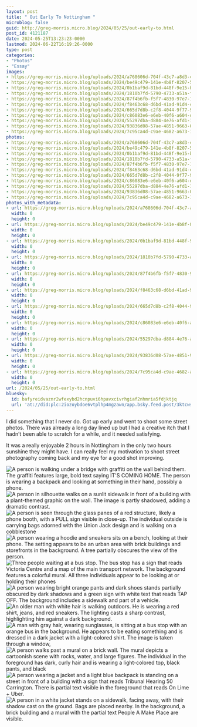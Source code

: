 ```yaml
---
layout: post
title: " Out Early To Nottingham "
microblog: false
guid: http://greg-morris.micro.blog/2024/05/25/out-early-to.html
post_id: 4121187
date: 2024-05-25T13:23:23-0000
lastmod: 2024-06-22T16:19:26-0000
type: post
categories:
- "Photos"
- "Essay"
images:
- https://greg-morris.micro.blog/uploads/2024/a768606d-704f-43c7-a8d3-c7ee1699b11a.jpg
- https://greg-morris.micro.blog/uploads/2024/be49c479-141e-4b8f-8207-51dadfa0975e.jpg
- https://greg-morris.micro.blog/uploads/2024/0b1baf9d-81bd-448f-9e15-b10c79d67da5.jpg
- https://greg-morris.micro.blog/uploads/2024/1810b7fd-5790-4733-a51a-ff0557465517.jpg
- https://greg-morris.micro.blog/uploads/2024/87f4b6fb-f5f7-4830-97e7-1b44d9240695.jpg
- https://greg-morris.micro.blog/uploads/2024/f8463c68-d6bd-41ad-91d4-caaca9b9d883.jpg
- https://greg-morris.micro.blog/uploads/2024/665d7d8b-c2f8-4044-9f77-9e1e47a7f40b.jpg
- https://greg-morris.micro.blog/uploads/2024/c86083e6-e6eb-40f6-a604-d53333e5bfdf.jpg
- https://greg-morris.micro.blog/uploads/2024/55297dba-d884-4e76-afd1-1ed4ebd42340.jpg
- https://greg-morris.micro.blog/uploads/2024/93836d08-57ae-4851-9663-0d1fb987928f.jpg
- https://greg-morris.micro.blog/uploads/2024/7c95ca4d-c9ae-4682-a673-10d909fffe82.jpg
photos:
- https://greg-morris.micro.blog/uploads/2024/a768606d-704f-43c7-a8d3-c7ee1699b11a.jpg
- https://greg-morris.micro.blog/uploads/2024/be49c479-141e-4b8f-8207-51dadfa0975e.jpg
- https://greg-morris.micro.blog/uploads/2024/0b1baf9d-81bd-448f-9e15-b10c79d67da5.jpg
- https://greg-morris.micro.blog/uploads/2024/1810b7fd-5790-4733-a51a-ff0557465517.jpg
- https://greg-morris.micro.blog/uploads/2024/87f4b6fb-f5f7-4830-97e7-1b44d9240695.jpg
- https://greg-morris.micro.blog/uploads/2024/f8463c68-d6bd-41ad-91d4-caaca9b9d883.jpg
- https://greg-morris.micro.blog/uploads/2024/665d7d8b-c2f8-4044-9f77-9e1e47a7f40b.jpg
- https://greg-morris.micro.blog/uploads/2024/c86083e6-e6eb-40f6-a604-d53333e5bfdf.jpg
- https://greg-morris.micro.blog/uploads/2024/55297dba-d884-4e76-afd1-1ed4ebd42340.jpg
- https://greg-morris.micro.blog/uploads/2024/93836d08-57ae-4851-9663-0d1fb987928f.jpg
- https://greg-morris.micro.blog/uploads/2024/7c95ca4d-c9ae-4682-a673-10d909fffe82.jpg
photos_with_metadata:
- url: https://greg-morris.micro.blog/uploads/2024/a768606d-704f-43c7-a8d3-c7ee1699b11a.jpg
  width: 0
  height: 0
- url: https://greg-morris.micro.blog/uploads/2024/be49c479-141e-4b8f-8207-51dadfa0975e.jpg
  width: 0
  height: 0
- url: https://greg-morris.micro.blog/uploads/2024/0b1baf9d-81bd-448f-9e15-b10c79d67da5.jpg
  width: 0
  height: 0
- url: https://greg-morris.micro.blog/uploads/2024/1810b7fd-5790-4733-a51a-ff0557465517.jpg
  width: 0
  height: 0
- url: https://greg-morris.micro.blog/uploads/2024/87f4b6fb-f5f7-4830-97e7-1b44d9240695.jpg
  width: 0
  height: 0
- url: https://greg-morris.micro.blog/uploads/2024/f8463c68-d6bd-41ad-91d4-caaca9b9d883.jpg
  width: 0
  height: 0
- url: https://greg-morris.micro.blog/uploads/2024/665d7d8b-c2f8-4044-9f77-9e1e47a7f40b.jpg
  width: 0
  height: 0
- url: https://greg-morris.micro.blog/uploads/2024/c86083e6-e6eb-40f6-a604-d53333e5bfdf.jpg
  width: 0
  height: 0
- url: https://greg-morris.micro.blog/uploads/2024/55297dba-d884-4e76-afd1-1ed4ebd42340.jpg
  width: 0
  height: 0
- url: https://greg-morris.micro.blog/uploads/2024/93836d08-57ae-4851-9663-0d1fb987928f.jpg
  width: 0
  height: 0
- url: https://greg-morris.micro.blog/uploads/2024/7c95ca4d-c9ae-4682-a673-10d909fffe82.jpg
  width: 0
  height: 0
url: /2024/05/25/out-early-to.html
bluesky:
  id: bafyreidvaznr2wfexybd2hcnpuvi6hpavxcivrhgiaf2nhmria5fdjktjq
  url: 'at://did:plc:2iozoybdoe6vtplhp4mgzawn/app.bsky.feed.post/3ktcwsixmk22y'
---
```

I did something that I never do. Got up early and went to shoot some street photos. There was already a long day lined up but I had a creative itch that I hadn’t been able to scratch for a while, and it needed satisfying. 

It was a really enjoyable 2 hours in Nottingham in the only two hours sunshine they might have. I can really feel my motivation to shoot street photography coming back and my eye for a good shot improving.

<div class="gallery">


<img src="uploads/2024/a768606d-704f-43c7-a8d3-c7ee1699b11a.jpg" alt="A person is walking under a bridge with graffiti on the wall behind them. The graffiti features large, bold text saying IT'S COMING HOME. The person is wearing a backpack and looking at something in their hand, possibly a phone." />

<img src="uploads/2024/be49c479-141e-4b8f-8207-51dadfa0975e.jpg" alt="A person in silhouette walks on a sunlit sidewalk in front of a building with a plant-themed graphic on the wall. The image is partly shadowed, adding a dramatic contrast." />

<img src="uploads/2024/0b1baf9d-81bd-448f-9e15-b10c79d67da5.jpg" alt="A person is seen through the glass panes of a red structure, likely a phone booth, with a PULL sign visible in close-up. The individual outside is carrying bags adorned with the Union Jack design and is walking on a cobblestone" />

<img src="uploads/2024/1810b7fd-5790-4733-a51a-ff0557465517.jpg" alt="A person wearing a hoodie and sneakers sits on a bench, looking at their phone. The setting appears to be an urban area with brick buildings and storefronts in the background. A tree partially obscures the view of the person." />

<img src="uploads/2024/87f4b6fb-f5f7-4830-97e7-1b44d9240695.jpg" alt="Three people waiting at a bus stop. The bus stop has a sign that reads Victoria Centre and a map of the main transport network. The background features a colorful mural. All three individuals appear to be looking at or holding their phones" />

<img src="uploads/2024/f8463c68-d6bd-41ad-91d4-caaca9b9d883.jpg" alt="A person wearing bright orange pants and dark shoes stands partially obscured by dark shadows and a green sign with white text that reads TAP OFF. The background includes a sidewalk and part of a vehicle." />

<img src="uploads/2024/665d7d8b-c2f8-4044-9f77-9e1e47a7f40b.jpg" alt="An older man with white hair is walking outdoors. He is wearing a red shirt, jeans, and red sneakers. The lighting casts a sharp contrast, highlighting him against a dark background." />

<img src="uploads/2024/c86083e6-e6eb-40f6-a604-d53333e5bfdf.jpg" alt="A man with gray hair, wearing sunglasses, is sitting at a bus stop with an orange bus in the background. He appears to be eating something and is dressed in a dark jacket with a light-colored shirt. The image is taken through a window," />

<img src="uploads/2024/55297dba-d884-4e76-afd1-1ed4ebd42340.jpg" alt="A person walks past a mural on a brick wall. The mural depicts a cartoonish scene with rocks, water, and large figures. The individual in the foreground has dark, curly hair and is wearing a light-colored top, black pants, and black" />

<img src="uploads/2024/93836d08-57ae-4851-9663-0d1fb987928f.jpg" alt="A person wearing a jacket and a light blue backpack is standing on a street in front of a building with a sign that reads Tribunal Hearing 50 Carrington. There is partial text visible in the foreground that reads On Lime + Uber." />

<img src="uploads/2024/7c95ca4d-c9ae-4682-a673-10d909fffe82.jpg" alt="A person in a white jacket stands on a sidewalk, facing away, with their shadow cast on the ground. Bags are placed nearby. In the background, a brick building and a mural with the partial text People A Make Place are visible." />

</div>
